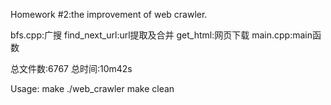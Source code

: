 Homework #2:the improvement of web crawler.

bfs.cpp:广搜
find_next_url:url提取及合并
get_html:网页下载
main.cpp:main函数

总文件数:6767
总时间:10m42s

Usage:
make
./web_crawler
make clean
